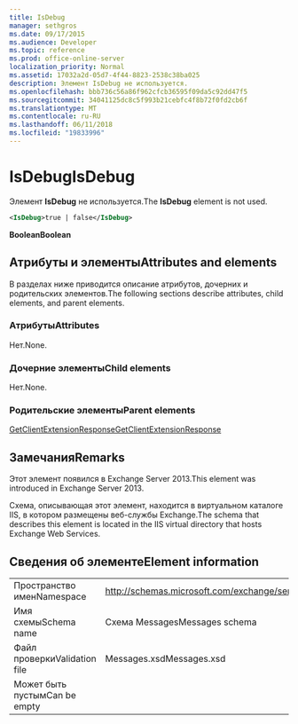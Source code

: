 ```yaml
---
title: IsDebug
manager: sethgros
ms.date: 09/17/2015
ms.audience: Developer
ms.topic: reference
ms.prod: office-online-server
localization_priority: Normal
ms.assetid: 17032a2d-05d7-4f44-8823-2538c38ba025
description: Элемент IsDebug не используется.
ms.openlocfilehash: bbb736c56a86f962cfcb36595f09da5c92dd47f5
ms.sourcegitcommit: 34041125dc8c5f993b21cebfc4f8b72f0fd2cb6f
ms.translationtype: MT
ms.contentlocale: ru-RU
ms.lasthandoff: 06/11/2018
ms.locfileid: "19833996"
---
```

# <a name="isdebug"></a><span data-ttu-id="534b5-103">IsDebug</span><span class="sxs-lookup"><span data-stu-id="534b5-103">IsDebug</span></span>

<span data-ttu-id="534b5-104">Элемент **IsDebug** не используется.</span><span class="sxs-lookup"><span data-stu-id="534b5-104">The **IsDebug** element is not used.</span></span> 
  
```XML
<IsDebug>true | false</IsDebug>
```

 <span data-ttu-id="534b5-105">**Boolean**</span><span class="sxs-lookup"><span data-stu-id="534b5-105">**Boolean**</span></span>
## <a name="attributes-and-elements"></a><span data-ttu-id="534b5-106">Атрибуты и элементы</span><span class="sxs-lookup"><span data-stu-id="534b5-106">Attributes and elements</span></span>

<span data-ttu-id="534b5-107">В разделах ниже приводится описание атрибутов, дочерних и родительских элементов.</span><span class="sxs-lookup"><span data-stu-id="534b5-107">The following sections describe attributes, child elements, and parent elements.</span></span>
  
### <a name="attributes"></a><span data-ttu-id="534b5-108">Атрибуты</span><span class="sxs-lookup"><span data-stu-id="534b5-108">Attributes</span></span>

<span data-ttu-id="534b5-109">Нет.</span><span class="sxs-lookup"><span data-stu-id="534b5-109">None.</span></span>
  
### <a name="child-elements"></a><span data-ttu-id="534b5-110">Дочерние элементы</span><span class="sxs-lookup"><span data-stu-id="534b5-110">Child elements</span></span>

<span data-ttu-id="534b5-111">Нет.</span><span class="sxs-lookup"><span data-stu-id="534b5-111">None.</span></span>
  
### <a name="parent-elements"></a><span data-ttu-id="534b5-112">Родительские элементы</span><span class="sxs-lookup"><span data-stu-id="534b5-112">Parent elements</span></span>

[<span data-ttu-id="534b5-113">GetClientExtensionResponse</span><span class="sxs-lookup"><span data-stu-id="534b5-113">GetClientExtensionResponse</span></span>](getclientextensionresponse.md)
  
## <a name="remarks"></a><span data-ttu-id="534b5-114">Замечания</span><span class="sxs-lookup"><span data-stu-id="534b5-114">Remarks</span></span>

<span data-ttu-id="534b5-115">Этот элемент появился в Exchange Server 2013.</span><span class="sxs-lookup"><span data-stu-id="534b5-115">This element was introduced in Exchange Server 2013.</span></span>
  
<span data-ttu-id="534b5-116">Схема, описывающая этот элемент, находится в виртуальном каталоге IIS, в котором размещены веб-службы Exchange.</span><span class="sxs-lookup"><span data-stu-id="534b5-116">The schema that describes this element is located in the IIS virtual directory that hosts Exchange Web Services.</span></span>
  
## <a name="element-information"></a><span data-ttu-id="534b5-117">Сведения об элементе</span><span class="sxs-lookup"><span data-stu-id="534b5-117">Element information</span></span>

|||
|:-----|:-----|
|<span data-ttu-id="534b5-118">Пространство имен</span><span class="sxs-lookup"><span data-stu-id="534b5-118">Namespace</span></span>  <br/> |http://schemas.microsoft.com/exchange/services/2006/messages  <br/> |
|<span data-ttu-id="534b5-119">Имя схемы</span><span class="sxs-lookup"><span data-stu-id="534b5-119">Schema name</span></span>  <br/> |<span data-ttu-id="534b5-120">Схема Messages</span><span class="sxs-lookup"><span data-stu-id="534b5-120">Messages schema</span></span>  <br/> |
|<span data-ttu-id="534b5-121">Файл проверки</span><span class="sxs-lookup"><span data-stu-id="534b5-121">Validation file</span></span>  <br/> |<span data-ttu-id="534b5-122">Messages.xsd</span><span class="sxs-lookup"><span data-stu-id="534b5-122">Messages.xsd</span></span>  <br/> |
|<span data-ttu-id="534b5-123">Может быть пустым</span><span class="sxs-lookup"><span data-stu-id="534b5-123">Can be empty</span></span>  <br/> ||
   

